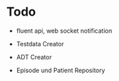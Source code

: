 # Todo
- fluent api, web socket notification

- Testdata Creator
- ADT Creator
- Episode und Patient Repository
